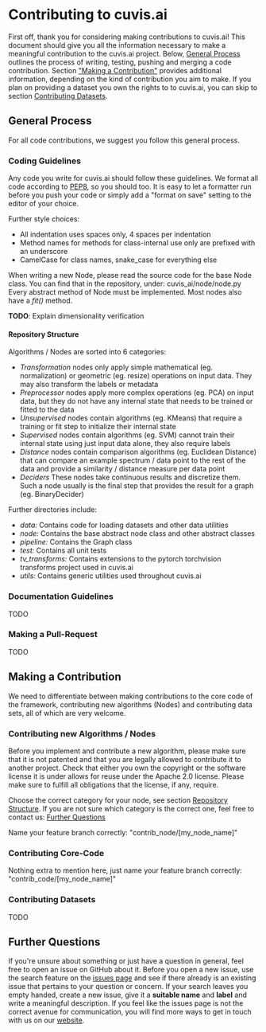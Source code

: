 # Contributing to cuvis.ai

First off, thank you for considering making contributions to cuvis.ai!
This document should give you all the information necessary to make a meaningful contribution to the cuvis.ai project.
Below, [General Process](#general-process) outlines the process of writing, testing, pushing and merging a code contribution.
Section ["Making a Contribution"](#making-a-contribution) provides additional information, depending on the kind of contribution you aim to make.
If you plan on providing a dataset you own the rights to to cuvis.ai, you can skip to section [Contributing Datasets](#contributing-datasets).

## General Process

For all code contributions, we suggest you follow this general process.

### Coding Guidelines

Any code you write for cuvis.ai should follow these guidelines.
We format all code according to [PEP8](https://peps.python.org/pep-0008/), so you should too.
It is easy to let a formatter run before you push your code or simply add a "format on save" setting to the editor of your choice.

Further style choices:
 - All indentation uses spaces only, 4 spaces per indentation
 - Method names for methods for class-internal use only are prefixed with an underscore
 - CamelCase for class names, snake_case for everything else

When writing a new Node, please read the source code for the base Node class.
You can find that in the repository, under: cuvis_ai/node/node.py
Every abstract method of Node must be implemented. Most nodes also have a *fit()* method.

**TODO**: Explain dimensionality verification

#### Repository Structure

Algorithms / Nodes are sorted into 6 categories:
 - *Transformation* nodes only apply simple mathematical (eg. normalization) or geometric (eg. resize) operations on input data. They may also transform the labels or metadata
 - *Preprocessor* nodes apply more complex operations (eg. PCA) on input data, but they do not have any internal state that needs to be trained or fitted to the data
 - *Unsupervised* nodes contain algorithms (eg. KMeans) that require a training or fit step to initialize their internal state
 - *Supervised* nodes contain algorithms (eg. SVM) cannot train their internal state using just input  data alone, they also require labels
 - *Distance* nodes contain comparison algorithms (eg. Euclidean Distance) that can compare an example spectrum / data point to the rest of the  data and provide a similarity / distance measure per data point
 - *Deciders* These nodes take continuous results and discretize them. Such a node usually is the final step that provides the result for a graph (eg. BinaryDecider)

Further directories include:

 - *data:* Contains code for loading datasets and other data utilities
 - *node:* Contains the base abstract node class and other abstract classes
 - *pipeline:* Contains the Graph class
 - *test:* Contains all unit tests
 - *tv_transforms:* Contains extensions to the pytorch torchvision transforms project used in cuvis.ai
 - *utils:* Contains generic utilities used throughout cuvis.ai


### Documentation Guidelines

TODO

### Making a Pull-Request

TODO

## Making a Contribution

We need to differentiate between making contributions to the core code of the framework, contributing new algorithms (Nodes) and contributing data sets, all of which are very welcome.

### Contributing new Algorithms / Nodes

Before you implement and contribute a new algorithm, please make sure that it is not patented and that you are legally allowed to contribute it to another project.
Check that either you own the copyright or the software license it is under allows for reuse under the Apache 2.0 license.
Please make sure to fulfill all obligations that the license, if any, require.

Choose the correct category for your node, see section [Repository Structure](#repository-structure).
If you are not sure which category is the correct one, feel free to contact us: [Further Questions](#further-questions)

Name your feature branch correctly: "contrib_node/[my_node_name]"

### Contributing Core-Code

Nothing extra to mention here, just name your feature branch correctly: "contrib_code/[my_node_name]"

### Contributing Datasets

TODO

## Further Questions

If you're unsure about something or just have a question in general, feel free to open an issue on GitHub about it.
Before you open a new issue, use the search feature on the [issues page](https://github.com/cubert-hyperspectral/cuvis.ai/issues) and see if there already is an existing issue that pertains to your question or concern.
If your search leaves you empty handed, create a new issue, give it a **suitable name** and **label** and write a meaningful description.
If you feel like the issues page is not the correct avenue for communication, you will find more ways to get in touch with us on our [website](https://www.cubert-hyperspectral.com/).